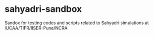 # sahyadri-sandbox
Sandox for testing codes and scripts related to Sahyadri simulations at IUCAA/TIFR/IISER-Pune/NCRA
